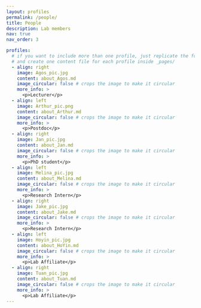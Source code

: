 ```yaml
---
layout: profiles
permalink: /people/
title: People
description: Lab members
nav: true
nav_order: 3

profiles:
  # if you want to include more than one profile, just replicate the following block
  # and create one content file for each profile inside _pages/
  - align: right
    image: Agos_pic.jpg
    content: about_Agos.md
    image_circular: false # crops the image to make it circular
    more_info: >
      <p>Lecturer</p>
  - align: left
    image: Arthur_pic.png
    content: about_Arthur.md
    image_circular: false # crops the image to make it circular
    more_info: >
      <p>Postdoc</p>
  - align: right
    image: Jan_pic.jpg
    content: about_Jan.md
    image_circular: false # crops the image to make it circular
    more_info: >
      <p>PhD student</p>
  - align: left
    image: Melina_pic.jpg
    content: about_Melina.md
    image_circular: false # crops the image to make it circular
    more_info: >
      <p>Research Intern</p>
  - align: right
    image: Jake_pic.jpg
    content: about_Jake.md
    image_circular: false # crops the image to make it circular
    more_info: >
      <p>Research Intern</p>
  - align: left
    image: Hoyin_pic.jpg
    content: about_HoYin.md
    image_circular: false # crops the image to make it circular
    more_info: >
      <p>Lab Affiliate</p>
  - align: right
    image: Tuan_pic.jpg
    content: about_Tuan.md
    image_circular: false # crops the image to make it circular
    more_info: >
      <p>Lab Affiliate</p>      
---
```

